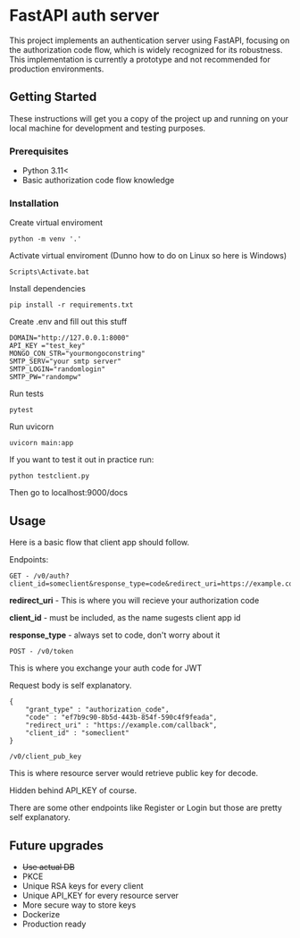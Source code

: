 # FastAPI auth server

This project implements an authentication server using FastAPI, focusing on the authorization code flow, which is widely recognized for its robustness. This implementation is currently a prototype and not recommended for production environments.

## Getting Started

These instructions will get you a copy of the project up and running on your local machine for development and testing purposes.

### Prerequisites

* Python 3.11< 
* Basic authorization code flow knowledge

### Installation

Create virtual enviroment

```
python -m venv '.'
```

Activate virtual enviroment (Dunno how to do on Linux so here is Windows)
```
Scripts\Activate.bat
```
Install dependencies
```
pip install -r requirements.txt
```

Create .env and fill out this stuff

```
DOMAIN="http://127.0.0.1:8000"
API_KEY ="test_key"
MONGO_CON_STR="yourmongoconstring"
SMTP_SERV="your smtp server"
SMTP_LOGIN="randomlogin"
SMTP_PW="randompw"
```

Run tests
```
pytest
```


Run uvicorn 
```
uvicorn main:app
```
If you want to test it out in practice run:
```
python testclient.py
```
Then go to localhost:9000/docs
## Usage

Here is a basic flow that client app should follow.

Endpoints:
```
GET - /v0/auth?client_id=someclient&response_type=code&redirect_uri=https://example.com/callback
```
**redirect_uri** - This is where you will recieve your authorization code 

**client_id** - must be included, as the name sugests client app id

**response_type** - always set to code, don't worry about it

```
POST - /v0/token
```
This is where you exchange your auth code for JWT

Request body is self explanatory.

```
{
    "grant_type" : "authorization_code",
    "code" : "ef7b9c90-8b5d-443b-854f-590c4f9feada",
    "redirect_uri" : "https://example.com/callback",
    "client_id" : "someclient"
}
```

```
/v0/client_pub_key
```

This is where resource server would retrieve public key for decode.

Hidden behind API_KEY of course.

There are some other endpoints like Register or Login but those are pretty self explanatory.

## Future upgrades

* ~~Use actual DB~~
* PKCE
* Unique RSA keys for every client
* Unique API_KEY for every resource server
* More secure way to store keys
* Dockerize
* Production ready
